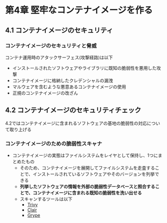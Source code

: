 # 第4章 堅牢なコンテナイメージを作る

## 4.1 コンテナイメージのセキュリティ

### コンテナイメージのセキュリティと脅威
コンテナ運用時のアタックサーフェス(攻撃経路)は以下
- インストールされたソフトウェアやライブラリに既知の脆弱性を悪用した攻撃
- コンテナイメージに格納したクレデンシャルの漏洩
- マルウェアを含むような悪意あるコンテナイメージの使用
- 正規のコンテナイメージの改ざん

## 4.2 コンテナイメージのセキュリティチェック
4.2ではコンテナイメージに含まれるソフトウェアの基地の脆弱性の対応について取り上げる

### コンテナイメージのための脆弱性スキャナ
- コンテナイメージの実態はファイルシステムをレイヤとして保持し、1つにまとめたもの
  - そのため、コンテナイメージを展開してファイルシステムを走査することで、インストールされているソフトウェアやそのバージョンを列挙できる
  - **列挙したソフトウェアの情報を外部の脆弱性データベースと照合することで、コンテナイメージに含まれる既知の脆弱性を洗い出せる**
  - スキャンするツールは以下
    - [Trivy](https://github.com/aquasecurity/trivy)
    - [Clair](https://github.com/quay/clair)
    - [Grype](https://github.com/anchore/grype)
